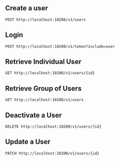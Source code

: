 ## Create a user

```http
POST http://localhost:10200/v1/users
```
## Login

```http
POST http://localhost:10200/v1/token?include=user
```

## Retrieve Individual User

```http
GET http://localhost:10200/v1/users/{id}
```

## Retrieve Group of Users

```http
GET http://localhost:10200/v1/users
```

## Deactivate a User

```http
DELETE http://localhost:10200/v1/users/{id}
```

## Update a User

```http
PATCH http://localhost:10200/v1/users/{id}
```

